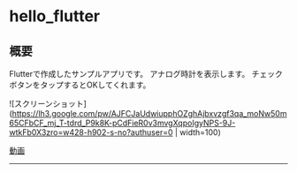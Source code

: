 # hello_flutter

## 概要

Flutterで作成したサンプルアプリです。
アナログ時計を表示します。
チェックボタンをタップするとOKしてくれます。

![スクリーンショット](https://lh3.google.com/pw/AJFCJaUdwiupphOZghAjbxvzgf3qa_moNw50m65CFbCF_mj_T-tdrd_P9k8K-pCdFieR0v3mvgXqpoIgyNPS-9J-wtkFb0X3zro=w428-h902-s-no?authuser=0 | width=100)

[動画](https://photos.google.com/share/AF1QipNOMlt5jj_1gRdp5V-pBP-dzDndVOFbKsmyJLtUCKTyYy8t2NaQimRQCXMUOLlPVA/photo/AF1QipPww6aoenO7GFfCSHRsVUY1dYl20tLVEnGOHhis?key%253DbG96WWJKZTRsaklidkl1YmdTTHRZSlA5MGtDM0VB)

----
